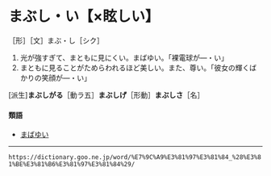 # まぶし・い【×眩しい】

［形］［文］まぶ・し［シク］
1. 光が強すぎて、まともに見にくい。まばゆい。「裸電球が―・い」
2. まともに見ることがためらわれるほど美しい。また、尊い。「彼女の輝くばかりの笑顔が―・い」
    

\[派生\]**まぶしがる**［動ラ五］**まぶしげ**［形動］**まぶしさ**［名］

#### 類語

-   [まばゆい](https://dictionary.goo.ne.jp/word/%E7%9B%AE%E6%98%A0%E3%82%86%E3%81%84/#jn-209368)

---
`https://dictionary.goo.ne.jp/word/%E7%9C%A9%E3%81%97%E3%81%84_%28%E3%81%BE%E3%81%B6%E3%81%97%E3%81%84%29/`
